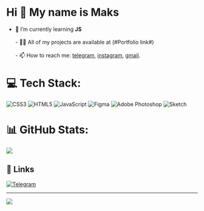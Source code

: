 Hi 👋 My name is Maks
=====================

- 🌱 I’m currently learning **JS**<br><br>- 👨‍💻 All of my projects are available at (#Portfolio link#)<br><br>- 📫 How to reach me: <a href='https://t.me/Maksym_RomaniUA'>telegram</a>, <a href='http://www.instagram.com/maks_romanukm'>instagram</a>, <a href='maximromanyukprog@gmail.com'>gmail</a>.

# 💻 Tech Stack:
![CSS3](https://img.shields.io/badge/css3-%231572B6.svg?style=for-the-badge&logo=css3&logoColor=white) ![HTML5](https://img.shields.io/badge/html5-%23E34F26.svg?style=for-the-badge&logo=html5&logoColor=white) ![JavaScript](https://img.shields.io/badge/javascript-%23323330.svg?style=for-the-badge&logo=javascript&logoColor=%23F7DF1E) 	![Figma](https://img.shields.io/badge/figma-%23F24E1E.svg?style=for-the-badge&logo=figma&logoColor=white) ![Adobe Photoshop](https://img.shields.io/badge/adobephotoshop-%2331A8FF.svg?style=for-the-badge&logo=adobephotoshop&logoColor=white) ![Sketch](https://img.shields.io/badge/Sketch-FFB387?style=for-the-badge&logo=sketch&logoColor=black)
# 📊 GitHub Stats:

![](https://github-readme-stats.vercel.app/api/top-langs/?username=maxim-romanyuk-prog&theme=dark&hide_border=false&include_all_commits=false&count_private=false&layout=compact)

## 🔗 Links

[![Telegram](https://img.shields.io/badge/telegram-1DA1F2?style=for-the-badge&logo=telegram&logoColor=white)](https://t.me/Maksym_RomaniUA)

---
[![](https://visitcount.itsvg.in/api?id=Maks&icon=0&color=0)](https://visitcount.itsvg.in)

<!-- Proudly created with GPRM ( https://gprm.itsvg.in ) -->



